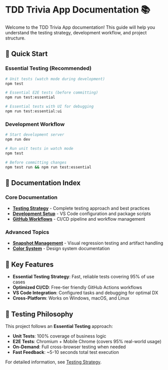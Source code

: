 # TDD Trivia App Documentation 📚

Welcome to the TDD Trivia App documentation! This guide will help you understand the testing strategy, development workflow, and project structure.

## 🎯 Quick Start

### Essential Testing (Recommended)

```bash
# Unit tests (watch mode during development)
npm test

# Essential E2E tests (before committing)
npm run test:essential

# Essential tests with UI for debugging
npm run test:essential:ui
```

### Development Workflow

```bash
# Start development server
npm run dev

# Run unit tests in watch mode
npm test

# Before committing changes
npm test run && npm run test:essential
```

## 📖 Documentation Index

### Core Documentation

- **[Testing Strategy](./TESTING_STRATEGY.md)** - Complete testing approach and best practices
- **[Development Setup](./DEVELOPMENT_SETUP.md)** - VS Code configuration and package scripts
- **[GitHub Workflows](./GITHUB_WORKFLOWS.md)** - CI/CD pipeline and workflow management

### Advanced Topics

- **[Snapshot Management](./SNAPSHOT_MANAGEMENT.md)** - Visual regression testing and artifact handling
- **[Color System](./COLOR_SYSTEM.md)** - Design system documentation

## 🚀 Key Features

- **Essential Testing Strategy**: Fast, reliable tests covering 95% of use cases
- **Optimized CI/CD**: Free-tier friendly GitHub Actions workflows
- **VS Code Integration**: Configured tasks and debugging for optimal DX
- **Cross-Platform**: Works on Windows, macOS, and Linux

## 🎯 Testing Philosophy

This project follows an **Essential Testing** approach:

- **Unit Tests**: 100% coverage of business logic
- **E2E Tests**: Chromium + Mobile Chrome (covers 95% real-world usage)
- **On-Demand**: Full cross-browser testing when needed
- **Fast Feedback**: ~5-10 seconds total test execution

For detailed information, see [Testing Strategy](./TESTING_STRATEGY.md).
